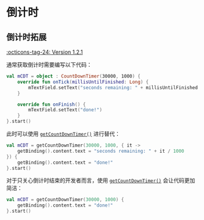# 倒计时

## 倒计时拓展

[:octicons-tag-24: Version 1.2.1](https://sakurajimamaii.github.io/AVE-DOC/version/tools/#121)

通常获取倒计时需要编写以下代码：

```kotlin
val mCDT = object : CountDownTimer(30000, 1000) {
    override fun onTick(millisUntilFinished: Long) {
        mTextField.setText("seconds remaining: " + millisUntilFinished / 1000)
    }

    override fun onFinish() {
        mTextField.setText("done!")
    }
}.start()
```

此时可以使用 [`getCountDownTimer()`](https://api.ave.entropy2020.cn/VastTools/com.ave.vastgui.tools.os.extension/get-count-down-timer.html) 进行替代：

```kotlin
val mCDT = getCountDownTimer(30000, 1000, { it ->
    getBinding().content.text = "seconds remaining: " + it / 1000
}) {
    getBinding().content.text = "done!"
}.start()
```

对于只关心倒计时结束的开发者而言，使用 [`getCountDownTimer()`](https://api.ave.entropy2020.cn/VastTools/com.ave.vastgui.tools.os.extension/get-count-down-timer.html) 会让代码更加简洁：

```kotlin
val mCDT = getCountDownTimer(30000, 1000) {
    getBinding().content.text = "done!"
}.start()
```


